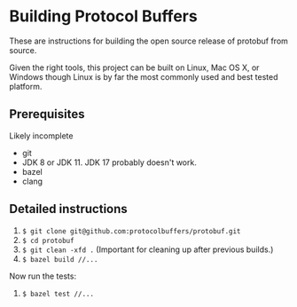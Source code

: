 # Building Protocol Buffers

These are instructions for building the open source release of protobuf from source.

Given the right tools, this project can be built on Linux, Mac OS X, or Windows though Linux is by far the most commonly used and best tested platform.

## Prerequisites

Likely incomplete

* git
* JDK 8 or JDK 11. JDK 17 probably doesn't work.
* bazel
* clang


## Detailed instructions

1. `$ git clone git@github.com:protocolbuffers/protobuf.git`
1. `$ cd protobuf`
1. `$ git clean -xfd .` (Important for cleaning up after previous builds.)
1. `$ bazel build //...`

Now run the tests:


1. `$ bazel test //...`
